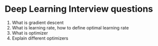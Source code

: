 # Deep Learning Interview questions

1. What is gradient descent
2. What is learning rate, how to define optimal learning rate
3. What is optimizer
4. Explain different optimizers